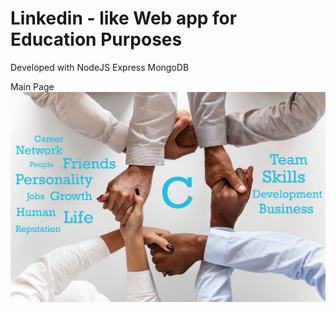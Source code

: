 # Linkedin - like Web app for Education Purposes

Developed with NodeJS Express MongoDB

Main Page
![Alt text](assets/back_new.jpg?raw=true "Title")
